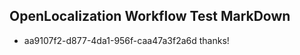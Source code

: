 ## OpenLocalization Workflow Test MarkDown
* aa9107f2-d877-4da1-956f-caa47a3f2a6d thanks!

<!--HONumber=Jul16_HO5-->


